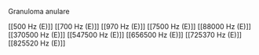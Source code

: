 Granuloma anulare

[[500 Hz (E)]]
[[700 Hz (E)]]
[[970 Hz (E)]]
[[7500 Hz (E)]]
[[88000 Hz (E)]]
[[370500 Hz (E)]]
[[547500 Hz (E)]]
[[656500 Hz (E)]]
[[725370 Hz (E)]]
[[825520 Hz (E)]]